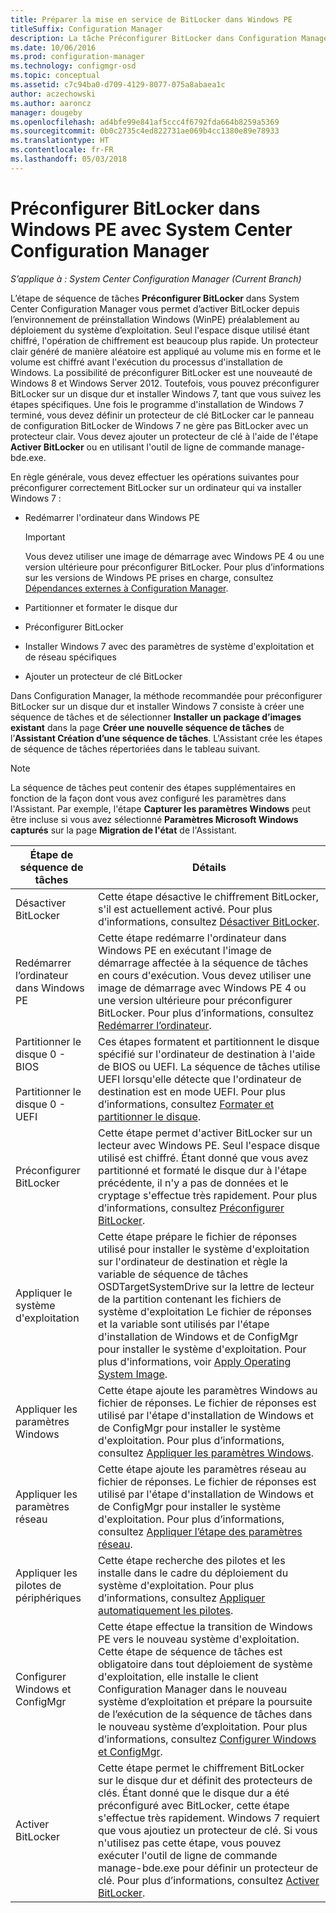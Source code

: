 ```yaml
---
title: Préparer la mise en service de BitLocker dans Windows PE
titleSuffix: Configuration Manager
description: La tâche Préconfigurer BitLocker dans Configuration Manager permet d’activer BitLocker à partir de l’environnement de préinstallation Windows (WinPE) avant le déploiement du système d’exploitation.
ms.date: 10/06/2016
ms.prod: configuration-manager
ms.technology: configmgr-osd
ms.topic: conceptual
ms.assetid: c7c94ba0-d709-4129-8077-075a8abaea1c
author: aczechowski
ms.author: aaroncz
manager: dougeby
ms.openlocfilehash: ad4bfe99e841af5ccc4f6792fda664b8259a5369
ms.sourcegitcommit: 0b0c2735c4ed822731ae069b4cc1380e89e78933
ms.translationtype: HT
ms.contentlocale: fr-FR
ms.lasthandoff: 05/03/2018
---
```

# <a name="preprovision-bitlocker-in-windows-pe-with-system-center-configuration-manager"></a>Préconfigurer BitLocker dans Windows PE avec System Center Configuration Manager

*S’applique à : System Center Configuration Manager (Current Branch)*

L’étape de séquence de tâches **Préconfigurer BitLocker** dans System Center Configuration Manager vous permet d’activer BitLocker depuis l’environnement de préinstallation Windows (WinPE) préalablement au déploiement du système d’exploitation. Seul l'espace disque utilisé étant chiffré, l'opération de chiffrement est beaucoup plus rapide. Un protecteur clair généré de manière aléatoire est appliqué au volume mis en forme et le volume est chiffré avant l'exécution du processus d'installation de Windows. La possibilité de préconfigurer BitLocker est une nouveauté de Windows 8 et Windows Server 2012. Toutefois, vous pouvez préconfigurer BitLocker sur un disque dur et installer Windows 7, tant que vous suivez les étapes spécifiques. Une fois le programme d'installation de Windows 7 terminé, vous devez définir un protecteur de clé BitLocker car le panneau de configuration BitLocker de Windows 7 ne gère pas BitLocker avec un protecteur clair. Vous devez ajouter un protecteur de clé à l'aide de l'étape **Activer BitLocker** ou en utilisant l'outil de ligne de commande manage-bde.exe.  

 En règle générale, vous devez effectuer les opérations suivantes pour préconfigurer correctement BitLocker sur un ordinateur qui va installer Windows 7 :  

-   Redémarrer l'ordinateur dans Windows PE  

    > [!IMPORTANT]  
    >  Vous devez utiliser une image de démarrage avec Windows PE 4 ou une version ultérieure pour préconfigurer BitLocker. Pour plus d’informations sur les versions de Windows PE prises en charge, consultez [Dépendances externes à Configuration Manager](../plan-design/infrastructure-requirements-for-operating-system-deployment.md#BKMK_ExternalDependencies).  

-   Partitionner et formater le disque dur  

-   Préconfigurer BitLocker  

-   Installer Windows 7 avec des paramètres de système d'exploitation et de réseau spécifiques  

-   Ajouter un protecteur de clé BitLocker  

 Dans Configuration Manager, la méthode recommandée pour préconfigurer BitLocker sur un disque dur et installer Windows 7 consiste à créer une séquence de tâches et de sélectionner **Installer un package d’images existant** dans la page **Créer une nouvelle séquence de tâches** de l’**Assistant Création d’une séquence de tâches**. L'Assistant crée les étapes de séquence de tâches répertoriées dans le tableau suivant.  

> [!NOTE]  
>  La séquence de tâches peut contenir des étapes supplémentaires en fonction de la façon dont vous avez configuré les paramètres dans l'Assistant. Par exemple, l'étape **Capturer les paramètres Windows** peut être incluse si vous avez sélectionné **Paramètres Microsoft Windows capturés** sur la page **Migration de l'état** de l'Assistant.  

|Étape de séquence de tâches|Détails|  
|------------------------|-------------|  
|Désactiver BitLocker|Cette étape désactive le chiffrement BitLocker, s'il est actuellement activé. Pour plus d’informations, consultez [Désactiver BitLocker](../understand/task-sequence-steps.md#BKMK_DisableBitLocker).|  
|Redémarrer l’ordinateur dans Windows PE|Cette étape redémarre l'ordinateur dans Windows PE en exécutant l'image de démarrage affectée à la séquence de tâches en cours d'exécution. Vous devez utiliser une image de démarrage avec Windows PE 4 ou une version ultérieure pour préconfigurer BitLocker. Pour plus d’informations, consultez [Redémarrer l’ordinateur](../understand/task-sequence-steps.md#BKMK_RestartComputer).|  
|Partitionner le disque 0 - BIOS<br /><br /> Partitionner le disque 0 - UEFI|Ces étapes formatent et partitionnent le disque spécifié sur l'ordinateur de destination à l'aide de BIOS ou UEFI. La séquence de tâches utilise UEFI lorsqu'elle détecte que l'ordinateur de destination est en mode UEFI. Pour plus d’informations, consultez [Formater et partitionner le disque](../understand/task-sequence-steps.md#BKMK_FormatandPartitionDisk).|  
|Préconfigurer BitLocker|Cette étape permet d'activer BitLocker sur un lecteur avec Windows PE. Seul l'espace disque utilisé est chiffré. Étant donné que vous avez partitionné et formaté le disque dur à l'étape précédente, il n'y a pas de données et le cryptage s'effectue très rapidement. Pour plus d’informations, consultez [Préconfigurer BitLocker](../understand/task-sequence-steps.md#BKMK_PreProvisionBitLocker).|  
|Appliquer le système d'exploitation|Cette étape prépare le fichier de réponses utilisé pour installer le système d'exploitation sur l'ordinateur de destination et règle la variable de séquence de tâches OSDTargetSystemDrive sur la lettre de lecteur de la partition contenant les fichiers de système d'exploitation Le fichier de réponses et la variable sont utilisés par l'étape d'installation de Windows et de ConfigMgr pour installer le système d'exploitation. Pour plus d'informations, voir [Apply Operating System Image](../understand/task-sequence-steps.md#BKMK_ApplyOperatingSystemImage).|  
|Appliquer les paramètres Windows|Cette étape ajoute les paramètres Windows au fichier de réponses. Le fichier de réponses est utilisé par l'étape d'installation de Windows et de ConfigMgr pour installer le système d'exploitation. Pour plus d’informations, consultez [Appliquer les paramètres Windows](../understand/task-sequence-steps.md#BKMK_ApplyWindowsSettings).|  
|Appliquer les paramètres réseau|Cette étape ajoute les paramètres réseau au fichier de réponses. Le fichier de réponses est utilisé par l'étape d'installation de Windows et de ConfigMgr pour installer le système d'exploitation. Pour plus d’informations, consultez [Appliquer l’étape des paramètres réseau](../understand/task-sequence-steps.md#BKMK_ApplyNetworkSettings).|  
|Appliquer les pilotes de périphériques|Cette étape recherche des pilotes et les installe dans le cadre du déploiement du système d'exploitation. Pour plus d’informations, consultez [Appliquer automatiquement les pilotes](../understand/task-sequence-steps.md#BKMK_AutoApplyDrivers).|  
|Configurer Windows et ConfigMgr|Cette étape effectue la transition de Windows PE vers le nouveau système d'exploitation. Cette étape de séquence de tâches est obligatoire dans tout déploiement de système d'exploitation, elle installe le client Configuration Manager dans le nouveau système d’exploitation et prépare la poursuite de l’exécution de la séquence de tâches dans le nouveau système d’exploitation. Pour plus d’informations, consultez [Configurer Windows et ConfigMgr](../understand/task-sequence-steps.md#BKMK_SetupWindowsandConfigMgr).|  
|Activer BitLocker|Cette étape permet le chiffrement BitLocker sur le disque dur et définit des protecteurs de clés. Étant donné que le disque dur a été préconfiguré avec BitLocker, cette étape s'effectue très rapidement. Windows 7 requiert que vous ajoutiez un protecteur de clé. Si vous n'utilisez pas cette étape, vous pouvez exécuter l'outil de ligne de commande manage-bde.exe pour définir un protecteur de clé. Pour plus d’informations, consultez [Activer BitLocker](../understand/task-sequence-steps.md#BKMK_EnableBitLocker).|  
